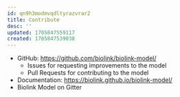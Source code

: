 ```yaml
---
id: qn9h3modmvqdltyrazvrar2
title: Contribute
desc: ''
updated: 1705847559117
created: 1705847539038
---
```



- GitHub: https://github.com/biolink/biolink-model/
    * Issues for requesting improvements to the model
    * Pull Requests for contributing to the model
- Documentation: https://biolink.github.io/biolink-model/
- Biolink Model on Gitter
